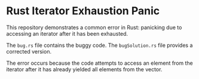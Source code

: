 # Rust Iterator Exhaustion Panic

This repository demonstrates a common error in Rust: panicking due to accessing an iterator after it has been exhausted.

The `bug.rs` file contains the buggy code.  The `bugSolution.rs` file provides a corrected version.

The error occurs because the code attempts to access an element from the iterator after it has already yielded all elements from the vector.